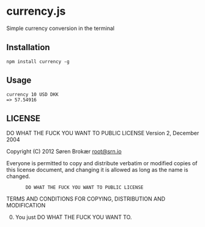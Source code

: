# currency.js

Simple currency conversion in the terminal

## Installation

```npm install currency -g```

## Usage
```
currency 10 USD DKK
=> 57.54916
```

## LICENSE
  DO WHAT THE FUCK YOU WANT TO PUBLIC LICENSE
                   Version 2, December 2004

Copyright (C) 2012 Søren Brokær <root@srn.io>

Everyone is permitted to copy and distribute verbatim or modified
copies of this license document, and changing it is allowed as long
as the name is changed.

           DO WHAT THE FUCK YOU WANT TO PUBLIC LICENSE
  TERMS AND CONDITIONS FOR COPYING, DISTRIBUTION AND MODIFICATION

 0. You just DO WHAT THE FUCK YOU WANT TO.